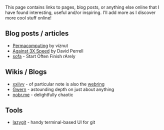 This page contains links to pages, blog posts, or anything else online that I have found interesting, useful and/or inspiring. I'll add more as I discover more cool stuff online!

## Blog posts / articles

- [Permacomputing](http://viznut.fi/texts-en/permacomputing.html) by viznut
- [Against 3X Speed](https://perell.com/essay/against-3x-speed/) by David Perrell
- [sofa](https://tilde.town/~dozens/sofa/) - Start Often Finish rArely

## Wikis / Blogs

- [xxiivv](https://wiki.xxiivv.com/site/home.html) - of particular note is also the [webring](https://webring.xxiivv.com/)
- [Gwern](https://www.gwern.net/index) - astounding depth on just about anything
- [nobr.me](https://nobr.me/) - delightfully chaotic

## Tools

- [lazygit](https://github.com/jesseduffield/lazygit) - handy terminal-based UI for git
